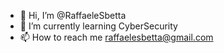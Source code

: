 - 👋 Hi, I’m @RaffaeleSbetta
- 🌱 I’m currently learning CyberSecurity
- 📫 How to reach me raffaelesbetta@gmail.com


<!---
RaffaeleSbetta/RaffaeleSbetta is a ✨ special ✨ repository because its `README.md` (this file) appears on your GitHub profile.
You can click the Preview link to take a look at your changes.
--->
